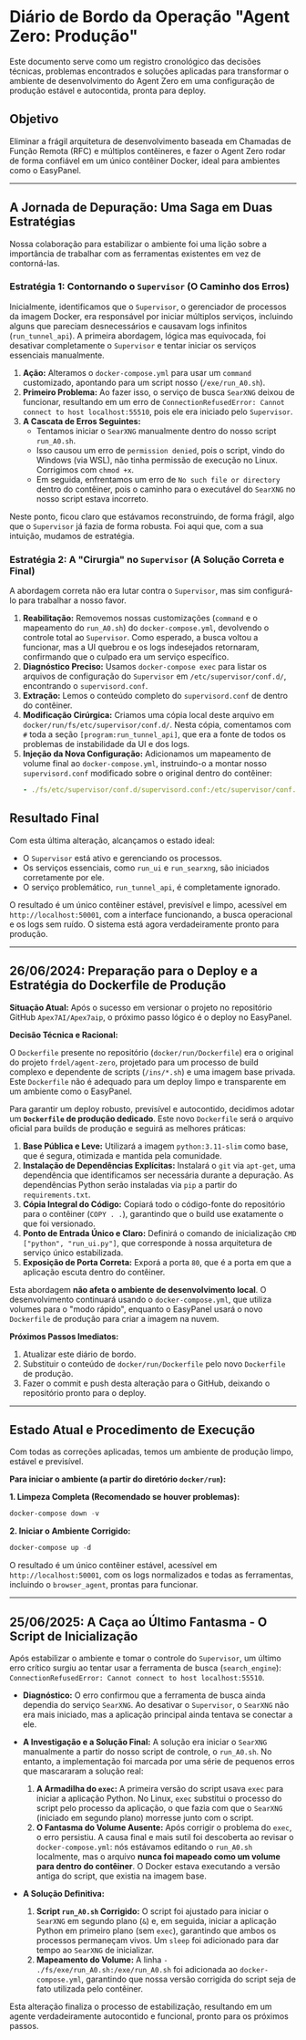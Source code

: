 # Diário de Bordo da Operação "Agent Zero: Produção"

Este documento serve como um registro cronológico das decisões técnicas, problemas encontrados e soluções aplicadas para transformar o ambiente de desenvolvimento do Agent Zero em uma configuração de produção estável e autocontida, pronta para deploy.

## Objetivo

Eliminar a frágil arquitetura de desenvolvimento baseada em Chamadas de Função Remota (RFC) e múltiplos contêineres, e fazer o Agent Zero rodar de forma confiável em um único contêiner Docker, ideal para ambientes como o EasyPanel.

---

## A Jornada de Depuração: Uma Saga em Duas Estratégias

Nossa colaboração para estabilizar o ambiente foi uma lição sobre a importância de trabalhar com as ferramentas existentes em vez de contorná-las.

### Estratégia 1: Contornando o `Supervisor` (O Caminho dos Erros)

Inicialmente, identificamos que o `Supervisor`, o gerenciador de processos da imagem Docker, era responsável por iniciar múltiplos serviços, incluindo alguns que pareciam desnecessários e causavam logs infinitos (`run_tunnel_api`). A primeira abordagem, lógica mas equivocada, foi desativar completamente o `Supervisor` e tentar iniciar os serviços essenciais manualmente.

1.  **Ação:** Alteramos o `docker-compose.yml` para usar um `command` customizado, apontando para um script nosso (`/exe/run_A0.sh`).
2.  **Primeiro Problema:** Ao fazer isso, o serviço de busca `SearXNG` deixou de funcionar, resultando em um erro de `ConnectionRefusedError: Cannot connect to host localhost:55510`, pois ele era iniciado pelo `Supervisor`.
3.  **A Cascata de Erros Seguintes:**
    *   Tentamos iniciar o `SearXNG` manualmente dentro do nosso script `run_A0.sh`.
    *   Isso causou um erro de `permission denied`, pois o script, vindo do Windows (via WSL), não tinha permissão de execução no Linux. Corrigimos com `chmod +x`.
    *   Em seguida, enfrentamos um erro de `No such file or directory` dentro do contêiner, pois o caminho para o executável do `SearXNG` no nosso script estava incorreto.

Neste ponto, ficou claro que estávamos reconstruindo, de forma frágil, algo que o `Supervisor` já fazia de forma robusta. Foi aqui que, com a sua intuição, mudamos de estratégia.

### Estratégia 2: A "Cirurgia" no `Supervisor` (A Solução Correta e Final)

A abordagem correta não era lutar contra o `Supervisor`, mas sim configurá-lo para trabalhar a nosso favor.

1.  **Reabilitação:** Removemos nossas customizações (`command` e o mapeamento do `run_A0.sh`) do `docker-compose.yml`, devolvendo o controle total ao `Supervisor`. Como esperado, a busca voltou a funcionar, mas a UI quebrou e os logs indesejados retornaram, confirmando que o culpado era um serviço específico.
2.  **Diagnóstico Preciso:** Usamos `docker-compose exec` para listar os arquivos de configuração do `Supervisor` em `/etc/supervisor/conf.d/`, encontrando o `supervisord.conf`.
3.  **Extração:** Lemos o conteúdo completo do `supervisord.conf` de dentro do contêiner.
4.  **Modificação Cirúrgica:** Criamos uma cópia local deste arquivo em `docker/run/fs/etc/supervisor/conf.d/`. Nesta cópia, comentamos com `#` toda a seção `[program:run_tunnel_api]`, que era a fonte de todos os problemas de instabilidade da UI e dos logs.
5.  **Injeção da Nova Configuração:** Adicionamos um mapeamento de volume final ao `docker-compose.yml`, instruindo-o a montar nosso `supervisord.conf` modificado sobre o original dentro do contêiner:
    ```yaml
    - ./fs/etc/supervisor/conf.d/supervisord.conf:/etc/supervisor/conf.d/supervisord.conf
    ```

## Resultado Final

Com esta última alteração, alcançamos o estado ideal:
*   O `Supervisor` está ativo e gerenciando os processos.
*   Os serviços essenciais, como `run_ui` e `run_searxng`, são iniciados corretamente por ele.
*   O serviço problemático, `run_tunnel_api`, é completamente ignorado.

O resultado é um único contêiner estável, previsível e limpo, acessível em `http://localhost:50001`, com a interface funcionando, a busca operacional e os logs sem ruído. O sistema está agora verdadeiramente pronto para produção.

---

## 26/06/2024: Preparação para o Deploy e a Estratégia do Dockerfile de Produção

**Situação Atual:** Após o sucesso em versionar o projeto no repositório GitHub `Apex7AI/Apex7aip`, o próximo passo lógico é o deploy no EasyPanel.

**Decisão Técnica e Racional:**

O `Dockerfile` presente no repositório (`docker/run/Dockerfile`) era o original do projeto `frdel/agent-zero`, projetado para um processo de build complexo e dependente de scripts (`/ins/*.sh`) e uma imagem base privada. Este `Dockerfile` não é adequado para um deploy limpo e transparente em um ambiente como o EasyPanel.

Para garantir um deploy robusto, previsível e autocontido, decidimos adotar um **`Dockerfile` de produção dedicado**. Este novo `Dockerfile` será o arquivo oficial para builds de produção e seguirá as melhores práticas:

1.  **Base Pública e Leve:** Utilizará a imagem `python:3.11-slim` como base, que é segura, otimizada e mantida pela comunidade.
2.  **Instalação de Dependências Explícitas:** Instalará o `git` via `apt-get`, uma dependência que identificamos ser necessária durante a depuração. As dependências Python serão instaladas via `pip` a partir do `requirements.txt`.
3.  **Cópia Integral do Código:** Copiará todo o código-fonte do repositório para o contêiner (`COPY . .`), garantindo que o build use exatamente o que foi versionado.
4.  **Ponto de Entrada Único e Claro:** Definirá o comando de inicialização `CMD ["python", "run_ui.py"]`, que corresponde à nossa arquitetura de serviço único estabilizada.
5.  **Exposição de Porta Correta:** Exporá a porta `80`, que é a porta em que a aplicação escuta dentro do contêiner.

Esta abordagem **não afeta o ambiente de desenvolvimento local**. O desenvolvimento continuará usando o `docker-compose.yml`, que utiliza volumes para o "modo rápido", enquanto o EasyPanel usará o novo `Dockerfile` de produção para criar a imagem na nuvem.

**Próximos Passos Imediatos:**
1. Atualizar este diário de bordo.
2. Substituir o conteúdo de `docker/run/Dockerfile` pelo novo `Dockerfile` de produção.
3. Fazer o commit e push desta alteração para o GitHub, deixando o repositório pronto para o deploy.

---

## Estado Atual e Procedimento de Execução

Com todas as correções aplicadas, temos um ambiente de produção limpo, estável e previsível.

**Para iniciar o ambiente (a partir do diretório `docker/run`):**

**1. Limpeza Completa (Recomendado se houver problemas):**
```powershell
docker-compose down -v
```

**2. Iniciar o Ambiente Corrigido:**
```powershell
docker-compose up -d
```

O resultado é um único contêiner estável, acessível em `http://localhost:50001`, com os logs normalizados e todas as ferramentas, incluindo o `browser_agent`, prontas para funcionar.

---
## 25/06/2025: A Caça ao Último Fantasma - O Script de Inicialização

Após estabilizar o ambiente e tomar o controle do `Supervisor`, um último erro crítico surgiu ao tentar usar a ferramenta de busca (`search_engine`): `ConnectionRefusedError: Cannot connect to host localhost:55510`.

*   **Diagnóstico:** O erro confirmou que a ferramenta de busca ainda dependia do serviço `SearXNG`. Ao desativar o `Supervisor`, o `SearXNG` não era mais iniciado, mas a aplicação principal ainda tentava se conectar a ele.

*   **A Investigação e a Solução Final:** A solução era iniciar o `SearXNG` manualmente a partir do nosso script de controle, o `run_A0.sh`. No entanto, a implementação foi marcada por uma série de pequenos erros que mascararam a solução real:
    1.  **A Armadilha do `exec`:** A primeira versão do script usava `exec` para iniciar a aplicação Python. No Linux, `exec` substitui o processo do script pelo processo da aplicação, o que fazia com que o `SearXNG` (iniciado em segundo plano) morresse junto com o script.
    2.  **O Fantasma do Volume Ausente:** Após corrigir o problema do `exec`, o erro persistiu. A causa final e mais sutil foi descoberta ao revisar o `docker-compose.yml`: nós estávamos editando o `run_A0.sh` localmente, mas o arquivo **nunca foi mapeado como um volume para dentro do contêiner**. O Docker estava executando a versão antiga do script, que existia na imagem base.

*   **A Solução Definitiva:**
    1.  **Script `run_A0.sh` Corrigido:** O script foi ajustado para iniciar o `SearXNG` em segundo plano (`&`) e, em seguida, iniciar a aplicação Python em primeiro plano (sem `exec`), garantindo que ambos os processos permaneçam vivos. Um `sleep` foi adicionado para dar tempo ao `SearXNG` de inicializar.
    2.  **Mapeamento do Volume:** A linha `- ./fs/exe/run_A0.sh:/exe/run_A0.sh` foi adicionada ao `docker-compose.yml`, garantindo que nossa versão corrigida do script seja de fato utilizada pelo contêiner.

Esta alteração finaliza o processo de estabilização, resultando em um agente verdadeiramente autocontido e funcional, pronto para os próximos passos. 